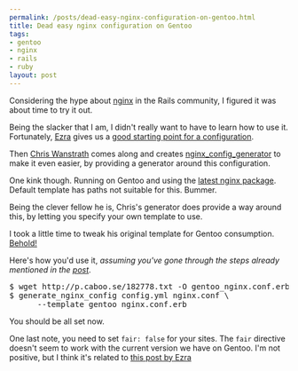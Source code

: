 ```yaml
--- 
permalink: /posts/dead-easy-nginx-configuration-on-gentoo.html
title: Dead easy nginx configuration on Gentoo
tags: 
- gentoo
- nginx
- rails
- ruby
layout: post
---
```

Considering the hype about [nginx](http://nginx.net/) in the Rails community, I figured it was about time to try it out.

Being the slacker that I am, I didn't really want to have to learn how to use it. Fortunately, [Ezra](http://brainspl.at/) gives us a [good starting point for a configuration](http://brainspl.at/articles/2006/08/23/nginx-my-new-favorite-front-end-for-mongrel-cluster).

Then [Chris Wanstrath](http://ozmm.org/) comes along and creates [nginx_config_generator](http://errtheblog.com/posts/52-nginx-config-like-whoa) to make it even easier, by providing a generator around this configuration.

One kink though. Running on Gentoo and using the [latest nginx package](http://packages.gentoo.org/package/www-servers/nginx). Default template has paths not suitable for this. Bummer.

Being the clever fellow he is, Chris's generator does provide a way around this, by letting you specify your own template to use.

I took a little time to tweak his original template for Gentoo consumption. [Behold!](http://p.caboo.se/182778.txt)

Here's how you'd use it, _assuming you've gone through the steps already mentioned in the [post](http://errtheblog.com/posts/52-nginx-config-like-whoa)_.

<pre class="terminal unix"><samp class="prompt shell">$</samp> <kbd class="shell">wget http://p.caboo.se/182778.txt -O gentoo_nginx.conf.erb</kbd>
<samp class="prompt shell">$</samp> <kbd class="shell">generate_nginx_config config.yml nginx.conf \
      --template gentoo_nginx.conf.erb</kbd></pre>

You should be all set now.

One last note, you need to set `fair: false` for your sites. The `fair` directive doesn't seem to work with the current version we have on Gentoo. I'm not positive, but I think it's related to [this post by Ezra](http://brainspl.at/articles/2007/11/09/a-fair-proxy-balancer-for-nginx-and-mongrel)